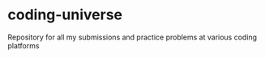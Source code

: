 # coding-universe
Repository for all my submissions and practice problems at various coding platforms 
